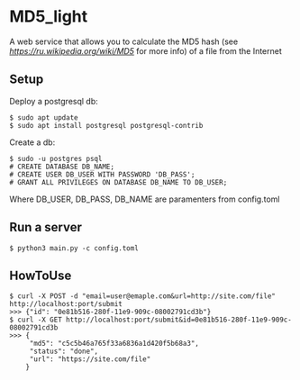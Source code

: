 # MD5_light
A web service that allows you to calculate the MD5 hash (see *https://ru.wikipedia.org/wiki/MD5* for more info)
of a file from the Internet

## Setup
Deploy a postgresql db:

    $ sudo apt update
    $ sudo apt install postgresql postgresql-contrib

Create a db:

    $ sudo -u postgres psql
    # CREATE DATABASE DB_NAME;
    # CREATE USER DB_USER WITH PASSWORD 'DB_PASS';
    # GRANT ALL PRIVILEGES ON DATABASE DB_NAME TO DB_USER;

Where DB_USER, DB_PASS, DB_NAME are paramenters from config.toml

## Run a server
    $ python3 main.py -c config.toml

## HowToUse
    $ curl -X POST -d "email=user@emaple.com&url=http://site.com/file" http://localhost:port/submit
    >>> {"id": "0e81b516-280f-11e9-909c-08002791cd3b"}
    $ curl -X GET http://localhost:port/submit&id=0e81b516-280f-11e9-909c-08002791cd3b
    >>> {
         "md5": "c5c5b46a765f33a6836a1d420f5b68a3",
         "status": "done",
         "url": "https://site.com/file"
        }